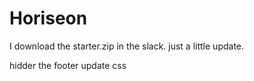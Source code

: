 # Horiseon
  I download the starter.zip in the slack.
  just a little update.

  hidder the footer
  update css